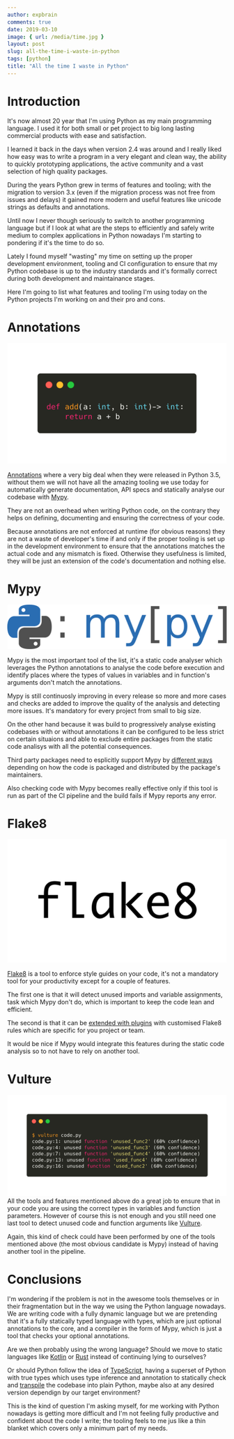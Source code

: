 ```yaml
---
author: expbrain
comments: true
date: 2019-03-10
image: { url: /media/time.jpg }
layout: post
slug: all-the-time-i-waste-in-python
tags: [python]
title: "All the time I waste in Python"
---
```


# Introduction

It's now almost 20 year that I'm using Python as my main programming language. I used it for both small or pet project to big long lasting commercial products with ease and satisfaction.

I learned it back in the days when version 2.4 was around and I really liked how easy was to write a program in a very elegant and clean way, the ability to quickly prototyping applications, the active community and a vast selection of high quality packages.

During the years Python grew in terms of features and tooling; with the migration to version 3.x (even if the migration process was not free from issues and delays) it gained more modern and useful features like unicode strings as defaults and annotations.

Until now I never though seriously to switch to another programming language but if I look at what are the steps to efficiently and safely write medium to complex applications in Python nowadays I'm starting to pondering if it's the time to do so.

Lately I found myself "wasting" my time on setting up the proper development environment, tooling and CI configuration to ensure that my Python codebase is up to the industry standards and it's formally correct during both development and maintainance stages.

Here I'm going to list what features and tooling I'm using today on the Python projects I'm working on and their pro and cons.

# Annotations

![Python type annotations example](/media/python_type_annotations.png)

[Annotations](https://www.python.org/dev/peps/pep-0484/) where a very big deal when they were released in Python 3.5, without them we will not have all the amazing tooling we use today for automatically generate documentation, API specs and statically analyse our codebase with [Mypy](https://mypy.readthedocs.io/).

They are not an overhead when writing Python code, on the contrary they helps on defining, documenting and ensuring the correctness of your code.

Because annotations are not enforced at runtime (for obvious reasons) they are not a waste of developer's time if and only if the proper tooling is set up in the development environment to ensure that the annotations matches the actual code and any mismatch is fixed. Otherwise they usefulness is limited, they will be just an extension of the code's documentation and nothing else.

# Mypy

![Mypy](/media/mypy.svg)

Mypy is the most important tool of the list, it's a static code analyser which leverages the Python annotations to analyse the code before execution and identify places where the types of values in variables and in function's arguments don't match the annotations.

Mypy is still continuosly improving in every release so more and more cases and checks are added to improve the quality of the analysis and detecting more issues. It's mandatory for every project from small to big size.

On the other hand because it was build to progressively analyse existing codebases with or without annotations it can be configured to be less strict on certain situaions and able to exclude entire packages from the static code analisys with all the potential consequences.

Third party packages need to esplicitly support Mypy by [different ways](https://mypy.readthedocs.io/en/stable/installed_packages.html#making-pep-561-compatible-packages) depending on how the code is packaged and distributed by the package's maintainers.

Also checking code with Mypy becomes really effective only if this tool is run as part of the CI pipeline and the build fails if Mypy reports any error.

# Flake8

![Flake8](/media/flake8.jpg)

[Flake8](https://flake8.pycqa.org/en/latest/) is a tool to enforce style guides on your code, it's not a mandatory tool for your productivity except for a couple of features.

The first one is that it will detect unused imports and variable assignments, task which Mypy don't do, which is important to keep the code lean and efficient.

The second is that it can be [extended with plugins](https://github.com/expobrain/flake8-datetime-utcnow-plugin) with customised Flake8 rules which are specific for you project or team.

It would be nice if Mypy would integrate this features during the static code analysis so to not have to rely on another tool.

# Vulture

![Python Vulture example](/media/python_vulture_example.png)
All the tools and features mentioned above do a great job to ensure that in your code you are using the correct types in variables and function parameters. However of course this is not enough and you still need one last tool to detect unused code and function arguments like [Vulture](https://github.com/jendrikseipp/vulture).

Again, this kind of check could have been performed by one of the tools mentioned above (the most obvious candidate is Mypy) instead of having another tool in the pipeline.

# Conclusions

I'm wondering if the problem is not in the awesome tools themselves or in their fragmentation but in the way we using the Python language nowadays. We are writing code with a fully dynamic language but we are pretending that it's a fully statically typed language with types, which are just optional annotations to the core, and a compiler in the form of Mypy, which is just a tool that checks your optional annotations.

Are we then probably using the wrong language? Should we move to static languages like [Kotlin](https://kotlinlang.org/) or [Rust](https://www.rust-lang.org/) instead of continuing lying to ourselves?

Or should Python follow the idea of [TypeScript](https://www.typescriptlang.org/), having a superset of Python with true types which uses type inference and annotation to statically check and [transpile](https://en.wikipedia.org/wiki/Source-to-source_compiler) the codebase into plain Python, maybe also at any desired version dependign by our target environment?

This is the kind of question I'm asking myself, for me working with Python nowadays is getting more difficult and I'm not feeling fully productive and confident about the code I write; the tooling feels to me jus like a thin blanket which covers only a minimum part of my needs.
